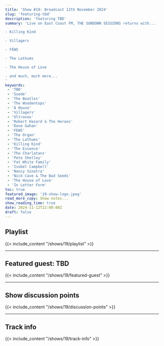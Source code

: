 ```yaml
---
title: 'Show #19: Broadcast 12th November 2024'
slug: 'featuring-tbd'
description: 'featuring TBD'
summary: 'Live on East Coast FM, THE SUNDOWN SESSIONS returns with...

- Killing Kind

- Villagers

- FEWS

- The Lathums

- The House of Love

- and much, much more...
'
keywords:
 - 'TBD'
 - 'Suede'
 - 'The Beatles'
 - 'The Woodentops'
 - 'A House'
 - 'Villagers'
 - 'Ultravox'
 - 'Robert Hazard & The Heroes'
 - 'Dave Gahan'
 - 'FEWS'
 - 'The Organ'
 - 'The Lathums'
 - 'Killing Kind'
 - 'The Essence'
 - 'The Charlatans'
 - 'Pete Shelley'
 - 'Fat White Family'
 - 'Isobel Campbell'
 - 'Nancy Sinatra'
 - 'Nick Cave & The Bad Seeds'
 - 'The House of Love'
 - 'In Letter Form'
toc: true
featured_image: '19-show-logo.jpeg'
read_more_copy: Show notes...
show_reading_time: true
date: 2024-11-12T22:00:00Z
draft: false
---
```


## Playlist
{{< include_content "/shows/19/playlist" >}}

---

## Featured guest: TBD
{{< include_content "/shows/19/featured-guest" >}}

---

## Show discussion points
{{< include_content "/shows/19/discussion-points" >}}

---

## Track info
{{< include_content "/shows/19/track-info" >}}
